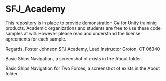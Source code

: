 # SFJ_Academy

This repository is in place to provide demonstration C# for Unity traininig products.
Academic organizations and students are free to use these code samples at will. However please read and understand the license agreements for each sample.

Regards,
Foster Johnson
SFJ Academy, Lead Instructor
Groton, CT 06340

Basic Ships Navigation, a screenshot of exists in the About folder.

Basic Ships Navigation for Two Forces, a screenshot of exists in the About folder.
